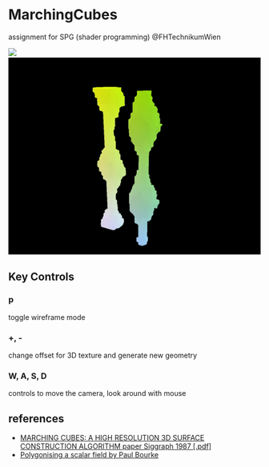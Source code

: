 # MarchingCubes
assignment for SPG (shader programming) @FHTechnikumWien

![](assets/kumamon-runner.gif)
![Screenshot](application.gif "marchingcubes")

## Key Controls
### p

toggle wireframe mode

### +, -

change offset for 3D texture and generate new geometry

### W, A, S, D
controls to move the camera, look around with mouse

## references

- [MARCHING CUBES: A HIGH RESOLUTION
3D SURFACE CONSTRUCTION ALGORITHM paper Siggraph 1987 [.pdf]](https://people.eecs.berkeley.edu/~jrs/meshpapers/LorensenCline.pdf)
- [Polygonising a scalar field by Paul Bourke](http://paulbourke.net/geometry/polygonise/)
